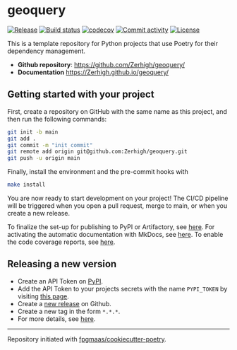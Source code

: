 # geoquery

[![Release](https://img.shields.io/github/v/release/Zerhigh/geoquery)](https://img.shields.io/github/v/release/Zerhigh/geoquery)
[![Build status](https://img.shields.io/github/actions/workflow/status/Zerhigh/geoquery/main.yml?branch=main)](https://github.com/Zerhigh/geoquery/actions/workflows/main.yml?query=branch%3Amain)
[![codecov](https://codecov.io/gh/Zerhigh/geoquery/branch/main/graph/badge.svg)](https://codecov.io/gh/Zerhigh/geoquery)
[![Commit activity](https://img.shields.io/github/commit-activity/m/Zerhigh/geoquery)](https://img.shields.io/github/commit-activity/m/Zerhigh/geoquery)
[![License](https://img.shields.io/github/license/Zerhigh/geoquery)](https://img.shields.io/github/license/Zerhigh/geoquery)

This is a template repository for Python projects that use Poetry for their dependency management.

- **Github repository**: <https://github.com/Zerhigh/geoquery/>
- **Documentation** <https://Zerhigh.github.io/geoquery/>

## Getting started with your project

First, create a repository on GitHub with the same name as this project, and then run the following commands:

```bash
git init -b main
git add .
git commit -m "init commit"
git remote add origin git@github.com:Zerhigh/geoquery.git
git push -u origin main
```

Finally, install the environment and the pre-commit hooks with

```bash
make install
```

You are now ready to start development on your project!
The CI/CD pipeline will be triggered when you open a pull request, merge to main, or when you create a new release.

To finalize the set-up for publishing to PyPI or Artifactory, see [here](https://fpgmaas.github.io/cookiecutter-poetry/features/publishing/#set-up-for-pypi).
For activating the automatic documentation with MkDocs, see [here](https://fpgmaas.github.io/cookiecutter-poetry/features/mkdocs/#enabling-the-documentation-on-github).
To enable the code coverage reports, see [here](https://fpgmaas.github.io/cookiecutter-poetry/features/codecov/).

## Releasing a new version

- Create an API Token on [PyPI](https://pypi.org/).
- Add the API Token to your projects secrets with the name `PYPI_TOKEN` by visiting [this page](https://github.com/Zerhigh/geoquery/settings/secrets/actions/new).
- Create a [new release](https://github.com/Zerhigh/geoquery/releases/new) on Github.
- Create a new tag in the form `*.*.*`.
- For more details, see [here](https://fpgmaas.github.io/cookiecutter-poetry/features/cicd/#how-to-trigger-a-release).

---

Repository initiated with [fpgmaas/cookiecutter-poetry](https://github.com/fpgmaas/cookiecutter-poetry).
